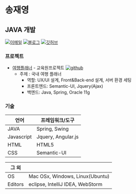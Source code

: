 # 송재영
## JAVA 개발

[![이메일](https://img.shields.io/badge/email-mirror4ego@naver.com-00059f.svg)](mailto:mirror4ego@naver.com)
[![블로그](https://img.shields.io/badge/blog-mirror4ego.tistory.com-0229bf.svg)](https://mirror4ego.tistory.com/)
[![깃허브](https://img.shields.io/badge/github-github.com/mirror4ego-0229bf.svg)](https://github.com/mirror4ego/)

### 프로젝트
 - [여행플래너](http://mirror4ego.iptime.org:8080/web) - 교육원프로젝트 [![github](https://img.shields.io/badge/github-TripPlanner-lightgrey.svg)](https://github.com/mirror4ego/FinalKH)
    + 주제 : 국내 여행 플래너
      + 역할: UX/UI 설계, Front&Back-end 설계, 서버 환경 세팅
      + 프론트엔드: Semantic-UI, Jquery(Ajax)
      + 백엔드: Java, Spring, Oracle 11g 

### 기술

| 언어		 | 프레임워크/도구		             |
|------------|-------------------------------|
| JAVA    	 | Spring, Swing 				 |
| Javascript | Jquery, Angular.js            |
| HTML       | HTML5			 	         |
| CSS        | Semantic-UI		             |

| 그 외     	| 			                         	     	|
|----------	|-------------------------------------------	|
| OS       	| Mac OSx, Windows, Linux(Ubuntu)           	|
| Editors   | eclipse, IntelliJ IDEA, WebStorm            	|